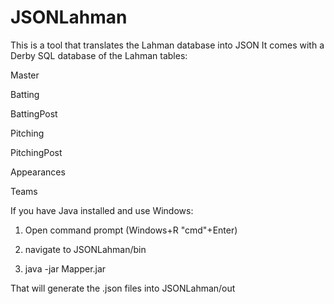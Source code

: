 # JSONLahman
This is a tool that translates the Lahman database into JSON
It comes with a Derby SQL database of the Lahman tables:

Master

Batting

BattingPost

Pitching

PitchingPost

Appearances

Teams


If you have Java installed and use Windows:
1. Open command prompt (Windows+R "cmd"+Enter)

2. navigate to JSONLahman/bin

3. java -jar Mapper.jar

That will generate the .json files into JSONLahman/out
